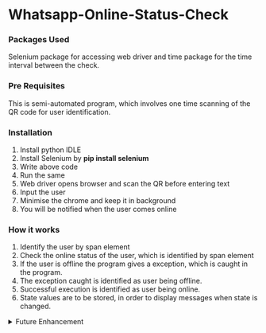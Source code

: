 # Whatsapp-Online-Status-Check

### Packages Used

Selenium package for accessing web driver and time package for the time interval between the check.

### Pre Requisites

This is semi-automated program, which involves one time scanning of the QR code for user identification. 

### Installation

1. Install python IDLE
2. Install Selenium by **pip install selenium**
3. Write above code
4. Run the same
5. Web driver opens browser and scan the QR before entering text
6. Input the user
7. Minimise the chrome and keep it in background
8. You will be notified when the user comes online

### How it works

1. Identify the user by span element
2. Check the online status of the user, which is identified by span element 
3. If the user is offline the program gives a exception, which is caught in the program. 
4. The exception caught is identified as user being offline. 
5. Successful execution is identified as user being online. 
6. State values are to be stored, in order to display messages when state is changed. 


<details>
           <summary>Future Enhancement</summary>
           <p>This program can be developed for mobile use. As the mobile app development involves separate environment it requires separate programming.</p>
</details>
